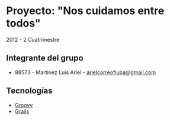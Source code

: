 Proyecto: "Nos cuidamos entre todos"
=================

2012 - 2 Cuatrimestre

## Integrante del grupo

- 88573 - Martinez Luis Ariel - arielcorreofiuba@gmail.com

## Tecnologías

- [Groovy](http://nuevas-tecnologias-fiuba.github.com/)
- [Grails](http://grails.org/)
